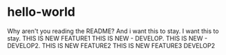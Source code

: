 # hello-world
Why aren't you reading the README?
And i want this to stay.
I want this to stay.
THIS IS NEW FEATURE1
THIS IS NEW - DEVELOP.
THIS IS NEW - DEVELOP2.
THIS IS NEW FEATURE2
THIS IS NEW FEATURE3
DEVELOP2

